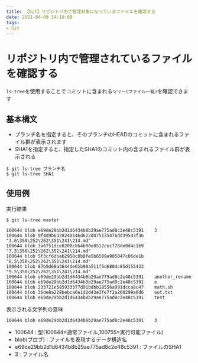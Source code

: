```yaml
---
title: 【Git】リポジトリ内で管理対象になっているファイルを確認する
date: 2021-04-09 14:10:09
tags:
- Git
---
```

# リポジトリ内で管理されているファイルを確認する
`ls-tree`を使用することでコミットに含まれる`ツリー(ファイル一覧)`を確認できます

## 基本構文
- ブランチ名を指定すると、そのブランチのHEADのコミットに含まれるファイル群が表示されます
- SHA1を指定すると、指定したSHA1のコミット内の含まれるファイル群が表示される

```shell-session
$ git ls-tree ブランチ名
$ git ls-tree SHA1
```

## 使用例
実行結果
```shell-session
$ git ls-tree master

100644 blob e69de29bb2d1d6434b8b29ae775ad8c2e48c5391    3
100644 blob 9f4d9b6328248146d622d475135476dd39543f36    "3.6\350\252\262\351\241\214.md"
100644 blob 3a6f51dce8200cbb4b00e8512cecf78de0d4c1b9    "7.5\350\252\262\351\241\214.md"
100644 blob 5f3cf6dbab2950c0b8fe5b6588e905047c06de1b    "8.5\350\252\262\351\241\214.md"
100644 blob 87b9d68a3644de01b90a511f5d680dc85d155433    "9.5\350\252\262\351\241\214.md"
100644 blob e69de29bb2d1d6434b8b29ae775ad8c2e48c5391    another_rename
100644 blob e69de29bb2d1d6434b8b29ae775ad8c2e48c5391    e
100644 blob 233721e585933377d91bdbb18556a991dcca8c47    math.sh
100644 blob 36de8a228bebca6e1d2d43e3fe7f2a260299a6d6    out.txt
100644 blob e69de29bb2d1d6434b8b29ae775ad8c2e48c5391    test
```

表示される文字列の意味
```
100644 blob e69de29bb2d1d6434b8b29ae775ad8c2e48c5391    3
```
- 100644 : 型(100644=通常ファイル,100755=実行可能ファイル)
- blob(ブロブ) : ファイルを表現するデータ構造名
- e69de29bb2d1d6434b8b29ae775ad8c2e48c5391 : ファイルのSHA1
- 3 : ファイル名


